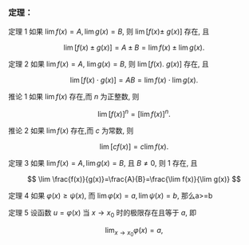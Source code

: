 ### **定理：**

定理 1 如果 $\lim f(x)=A, \lim g(x)=B$, 则 $\lim [f(x) \pm$ $g(x)]$ 存在, 且

$$
\lim [f(x) \pm g(x)]=A \pm B=\lim f(x) \pm \lim g(x) .
$$

定理 2 如果 $\lim f(x)=A$, $\lim g(x)=B$, 则 $\lim [f(x)$. $g(x)]$ 存在, 且

$$
\lim [f(x) \cdot g(x)]=A B=\lim f(x) \cdot \lim g(x) .
$$

推论 1 如果 $\lim f(x)$ 存在,而 $n$ 为正整数, 则

$$
\lim [f(x)]^{n}=[\lim f(x)]^{n} .
$$

推论 2 如果 $\lim f(x)$ 存在,而 $c$ 为常数, 则

$$
\lim [c f(x)]=c \lim f(x) \text {. }
$$

定理 3 如果 $\lim f(x)=A, \lim g(x)=B$, 且 $B \neq 0$, 则 1 存在, 且

$$
\lim \frac{f(x)}{g(x)}=\frac{A}{B}=\frac{\lim f(x)}{\lim g(x)}
$$

定理 4 如果 $\varphi(x) \geqslant \psi(x)$, 而 $\lim \varphi(x)=a, \lim \psi(x)=b$, 那么a>=b


定理 5 设函数 $u=\varphi(x)$ 当 $x \rightarrow x_{0}$ 时的极限存在且等于 $a$, 即

$$
\lim _{x \rightarrow x_{0}} \varphi(x)=a,
$$
